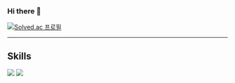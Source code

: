 ### Hi there 👋
[![Solved.ac
프로필](http://mazassumnida.wtf/api/mini/generate_badge?boj={jmg1997})](https://solved.ac/{jmg1997})
***
## Skills
<div>
<img src="https://img.shields.io/badge/java-007396?style=for-the-badge&logo=java&logoColor=white">
<img src="https://img.shields.io/badge/spring-6DB33F?style=for-the-badge&logo=spring&logoColor=white">
</div>



